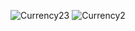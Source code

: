![Currency23](https://github.com/HrishikeshBhondve/Currency_Converter/assets/86838820/25f45578-bb13-4725-94e5-f8e95fdfd7ce)
![Currency2](https://github.com/HrishikeshBhondve/Currency_Converter/assets/86838820/b31084e3-2c11-42f3-93fa-90b5d315eef0)
